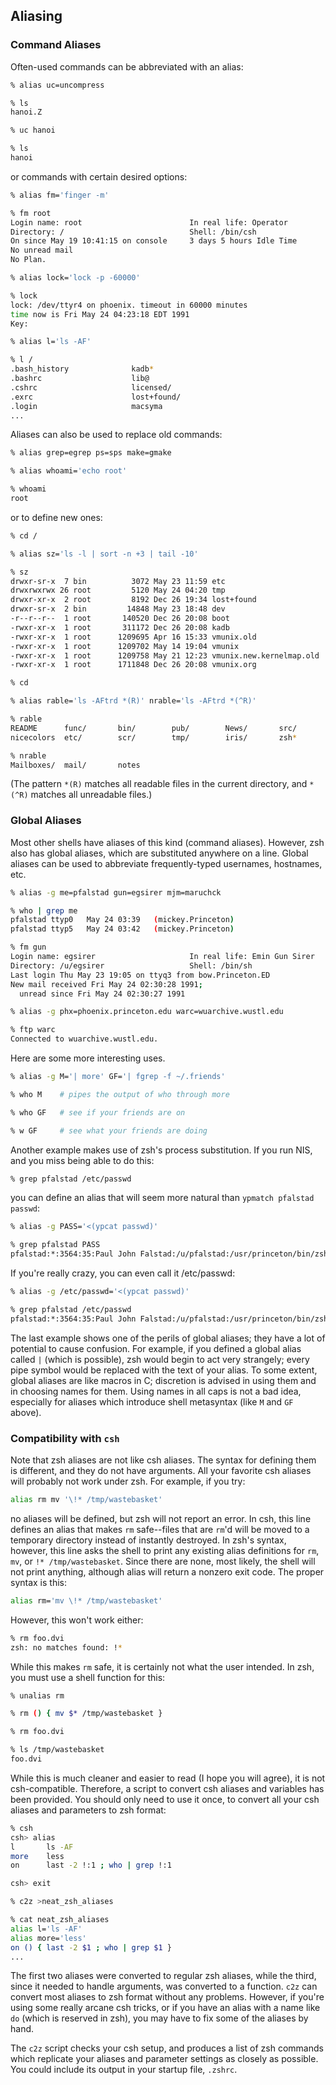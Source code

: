 ## Aliasing

### Command Aliases

Often-used commands can be abbreviated with an alias:

```bash
% alias uc=uncompress

% ls
hanoi.Z

% uc hanoi

% ls
hanoi
```

or commands with certain desired options:

```bash
% alias fm='finger -m'

% fm root
Login name: root                        In real life: Operator
Directory: /                            Shell: /bin/csh
On since May 19 10:41:15 on console     3 days 5 hours Idle Time
No unread mail
No Plan.

% alias lock='lock -p -60000'

% lock
lock: /dev/ttyr4 on phoenix. timeout in 60000 minutes
time now is Fri May 24 04:23:18 EDT 1991
Key:

% alias l='ls -AF'

% l /
.bash_history              kadb*
.bashrc                    lib@
.cshrc                     licensed/
.exrc                      lost+found/
.login                     macsyma
...
```

Aliases can also be used to replace old commands:

```bash
% alias grep=egrep ps=sps make=gmake

% alias whoami='echo root'

% whoami
root
```

or to define new ones:

```bash
% cd /

% alias sz='ls -l | sort -n +3 | tail -10'

% sz
drwxr-sr-x  7 bin          3072 May 23 11:59 etc
drwxrwxrwx 26 root         5120 May 24 04:20 tmp
drwxr-xr-x  2 root         8192 Dec 26 19:34 lost+found
drwxr-sr-x  2 bin         14848 May 23 18:48 dev
-r--r--r--  1 root       140520 Dec 26 20:08 boot
-rwxr-xr-x  1 root       311172 Dec 26 20:08 kadb
-rwxr-xr-x  1 root      1209695 Apr 16 15:33 vmunix.old
-rwxr-xr-x  1 root      1209702 May 14 19:04 vmunix
-rwxr-xr-x  1 root      1209758 May 21 12:23 vmunix.new.kernelmap.old
-rwxr-xr-x  1 root      1711848 Dec 26 20:08 vmunix.org

% cd

% alias rable='ls -AFtrd *(R)' nrable='ls -AFtrd *(^R)'

% rable
README      func/       bin/        pub/        News/       src/
nicecolors  etc/        scr/        tmp/        iris/       zsh*

% nrable
Mailboxes/  mail/       notes
```

(The pattern `*(R)` matches all readable files in the current directory, and
`*(^R)` matches all unreadable files.)

### Global Aliases

Most other shells have aliases of this kind (command aliases). However, zsh also
has global aliases, which are substituted anywhere on a line. Global aliases can
be used to abbreviate frequently-typed usernames, hostnames, etc.

```bash
% alias -g me=pfalstad gun=egsirer mjm=maruchck

% who | grep me
pfalstad ttyp0   May 24 03:39   (mickey.Princeton)
pfalstad ttyp5   May 24 03:42   (mickey.Princeton)

% fm gun
Login name: egsirer                     In real life: Emin Gun Sirer
Directory: /u/egsirer                   Shell: /bin/sh
Last login Thu May 23 19:05 on ttyq3 from bow.Princeton.ED
New mail received Fri May 24 02:30:28 1991;
  unread since Fri May 24 02:30:27 1991

% alias -g phx=phoenix.princeton.edu warc=wuarchive.wustl.edu

% ftp warc
Connected to wuarchive.wustl.edu.
```

Here are some more interesting uses.

```bash
% alias -g M='| more' GF='| fgrep -f ~/.friends'

% who M    # pipes the output of who through more

% who GF   # see if your friends are on

% w GF     # see what your friends are doing
```

Another example makes use of zsh's process substitution. If you run NIS, and you
miss being able to do this:

```bash
% grep pfalstad /etc/passwd
```

you can define an alias that will seem more natural than
`ypmatch pfalstad passwd`:

```bash
% alias -g PASS='<(ypcat passwd)'

% grep pfalstad PASS
pfalstad:*:3564:35:Paul John Falstad:/u/pfalstad:/usr/princeton/bin/zsh
```

If you're really crazy, you can even call it /etc/passwd:

```bash
% alias -g /etc/passwd='<(ypcat passwd)'

% grep pfalstad /etc/passwd
pfalstad:*:3564:35:Paul John Falstad:/u/pfalstad:/usr/princeton/bin/zsh
```

The last example shows one of the perils of global aliases; they have a lot of
potential to cause confusion. For example, if you defined a global alias called
`|` (which is possible), zsh would begin to act very strangely; every pipe
symbol would be replaced with the text of your alias. To some extent, global
aliases are like macros in C; discretion is advised in using them and in
choosing names for them. Using names in all caps is not a bad idea, especially
for aliases which introduce shell metasyntax (like `M` and `GF` above).

### Compatibility with `csh`

Note that zsh aliases are not like csh aliases. The syntax for defining them is
different, and they do not have arguments. All your favorite csh aliases will
probably not work under zsh. For example, if you try:

```bash
alias rm mv '\!* /tmp/wastebasket'
```

no aliases will be defined, but zsh will not report an error. In csh, this line
defines an alias that makes `rm` safe--files that are `rm`'d will be moved to a
temporary directory instead of instantly destroyed. In zsh's syntax, however,
this line asks the shell to print any existing alias definitions for `rm`, `mv`,
or `!* /tmp/wastebasket`. Since there are none, most likely, the shell will not
print anything, although alias will return a nonzero exit code. The proper
syntax is this:

```bash
alias rm='mv \!* /tmp/wastebasket'
```

However, this won't work either:

```bash
% rm foo.dvi
zsh: no matches found: !*
```

While this makes `rm` safe, it is certainly not what the user intended. In zsh,
you must use a shell function for this:

```bash
% unalias rm

% rm () { mv $* /tmp/wastebasket }

% rm foo.dvi

% ls /tmp/wastebasket
foo.dvi
```

While this is much cleaner and easier to read (I hope you will agree), it is not
csh-compatible. Therefore, a script to convert csh aliases and variables has
been provided. You should only need to use it once, to convert all your csh
aliases and parameters to zsh format:

```bash
% csh
csh> alias
l       ls -AF
more    less
on      last -2 !:1 ; who | grep !:1

csh> exit

% c2z >neat_zsh_aliases

% cat neat_zsh_aliases
alias l='ls -AF'
alias more='less'
on () { last -2 $1 ; who | grep $1 }
...
```

The first two aliases were converted to regular zsh aliases, while the third,
since it needed to handle arguments, was converted to a function. `c2z` can
convert most aliases to zsh format without any problems. However, if you're
using some really arcane csh tricks, or if you have an alias with a name like
`do` (which is reserved in zsh), you may have to fix some of the aliases by
hand.

The `c2z` script checks your csh setup, and produces a list of zsh commands
which replicate your aliases and parameter settings as closely as possible. You
could include its output in your startup file, `.zshrc`.
